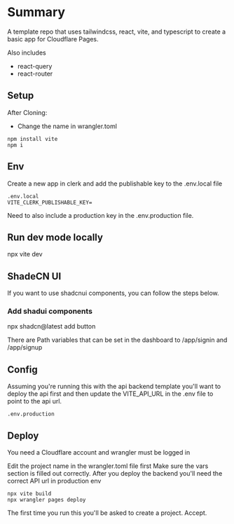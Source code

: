 # Summary

A template repo that uses tailwindcss, react, vite, and typescript to create a basic app for Cloudflare Pages.

Also includes
- react-query
- react-router

## Setup

After Cloning:
- Change the name in wrangler.toml

  
```
npm install vite
npm i
```
## Env

Create a new app in clerk and add the publishable key to the .env.local file

```
.env.local
VITE_CLERK_PUBLISHABLE_KEY=
```

Need to also include a production key in the .env.production file.

## Run dev mode locally 
npx vite dev

## ShadeCN UI
If you want to use shadcnui components, you can follow the steps below.

### Add shadui components 
npx shadcn@latest add button



There are Path variables that can be set in the dashboard to /app/signin and /app/signup

## Config

Assuming you're running this with the api backend template you'll want to deploy the api first and then update the VITE_API_URL in the .env file to point to the api url.

```
.env.production
```

## Deploy
You need a Cloudflare account and wrangler must be logged in

Edit the project name in the wrangler.toml file first
Make sure the vars section is filled out correctly.
After you deploy the backend you'll need the correct API url in production env

```
npx vite build
npx wrangler pages deploy
```

The first time you run this you'll be asked to create a project. Accept.
